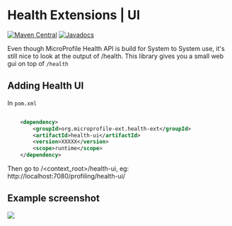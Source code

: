 # Health Extensions | UI

[![Maven Central](https://maven-badges.herokuapp.com/maven-central/org.microprofile-ext.health-ext/health-ui/badge.svg)](https://maven-badges.herokuapp.com/maven-central/org.microprofile-ext.health-ext/health-ui)
[![Javadocs](https://www.javadoc.io/badge/org.microprofile-ext.health-ext/health-ui.svg)](https://www.javadoc.io/doc/org.microprofile-ext.health-ext/health-ui)

Even though MicroProfile Health API is build for System to System use, it's still nice to look at the output of /health. 
This library gives you a small web gui on top of ```/health```

## Adding Health UI

In ```pom.xml```
    
```xml

    <dependency>
        <groupId>org.microprofile-ext.health-ext</groupId>
        <artifactId>health-ui</artifactId>
        <version>XXXXX</version>
        <scope>runtime</scope>
    </dependency>

```

Then go to /<context_root>/health-ui, eg: http://localhost:7080/profiling/health-ui/

## Example screenshot

![](https://raw.githubusercontent.com/microprofile-extensions/health-ext/master/health-ui/screenshot.png)
